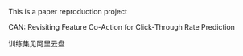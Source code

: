 This is a paper reproduction project

CAN: Revisiting Feature Co-Action for Click-Through Rate Prediction

训练集见阿里云盘
